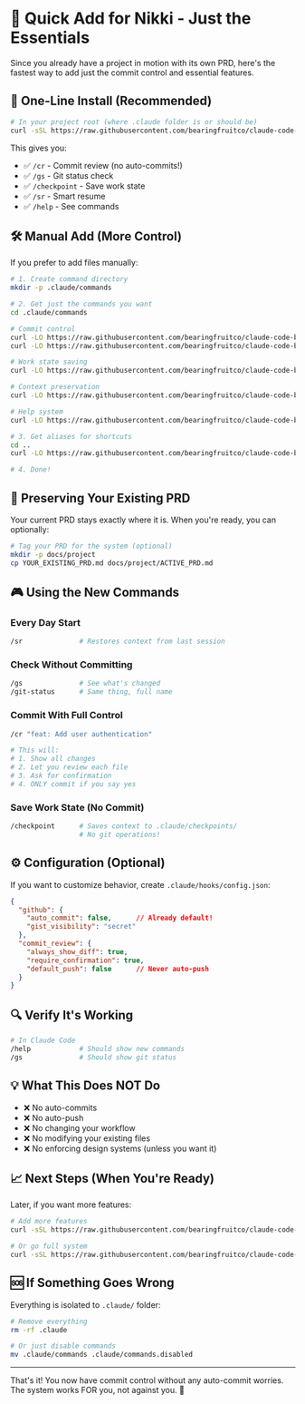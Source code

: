# 🎯 Quick Add for Nikki - Just the Essentials

Since you already have a project in motion with its own PRD, here's the fastest way to add just the commit control and essential features.

## 🚀 One-Line Install (Recommended)

```bash
# In your project root (where .claude folder is or should be)
curl -sSL https://raw.githubusercontent.com/bearingfruitco/claude-code-boilerplate/main/boilerplate/scripts/add-to-existing.sh | bash -s minimal
```

This gives you:
- ✅ `/cr` - Commit review (no auto-commits!)
- ✅ `/gs` - Git status check
- ✅ `/checkpoint` - Save work state
- ✅ `/sr` - Smart resume
- ✅ `/help` - See commands

## 🛠️ Manual Add (More Control)

If you prefer to add files manually:

```bash
# 1. Create command directory
mkdir -p .claude/commands

# 2. Get just the commands you want
cd .claude/commands

# Commit control
curl -LO https://raw.githubusercontent.com/bearingfruitco/claude-code-boilerplate/main/boilerplate/.claude/commands/commit-review.md
curl -LO https://raw.githubusercontent.com/bearingfruitco/claude-code-boilerplate/main/boilerplate/.claude/commands/git-status.md

# Work state saving  
curl -LO https://raw.githubusercontent.com/bearingfruitco/claude-code-boilerplate/main/boilerplate/.claude/commands/checkpoint.md

# Context preservation
curl -LO https://raw.githubusercontent.com/bearingfruitco/claude-code-boilerplate/main/boilerplate/.claude/commands/smart-resume.md

# Help system
curl -LO https://raw.githubusercontent.com/bearingfruitco/claude-code-boilerplate/main/boilerplate/.claude/commands/help.md

# 3. Get aliases for shortcuts
cd ..
curl -LO https://raw.githubusercontent.com/bearingfruitco/claude-code-boilerplate/main/boilerplate/.claude/aliases.json

# 4. Done! 
```

## 📝 Preserving Your Existing PRD

Your current PRD stays exactly where it is. When you're ready, you can optionally:

```bash
# Tag your PRD for the system (optional)
mkdir -p docs/project
cp YOUR_EXISTING_PRD.md docs/project/ACTIVE_PRD.md
```

## 🎮 Using the New Commands

### Every Day Start
```bash
/sr              # Restores context from last session
```

### Check Without Committing
```bash
/gs              # See what's changed
/git-status      # Same thing, full name
```

### Commit With Full Control
```bash
/cr "feat: Add user authentication"

# This will:
# 1. Show all changes
# 2. Let you review each file
# 3. Ask for confirmation
# 4. ONLY commit if you say yes
```

### Save Work State (No Commit)
```bash
/checkpoint      # Saves context to .claude/checkpoints/
                 # No git operations!
```

## ⚙️ Configuration (Optional)

If you want to customize behavior, create `.claude/hooks/config.json`:

```json
{
  "github": {
    "auto_commit": false,      // Already default!
    "gist_visibility": "secret"
  },
  "commit_review": {
    "always_show_diff": true,
    "require_confirmation": true,
    "default_push": false      // Never auto-push
  }
}
```

## 🔍 Verify It's Working

```bash
# In Claude Code
/help            # Should show new commands
/gs              # Should show git status
```

## 💡 What This Does NOT Do

- ❌ No auto-commits
- ❌ No auto-push
- ❌ No changing your workflow
- ❌ No modifying your existing files
- ❌ No enforcing design systems (unless you want it)

## 📈 Next Steps (When You're Ready)

Later, if you want more features:

```bash
# Add more features
curl -sSL https://raw.githubusercontent.com/bearingfruitco/claude-code-boilerplate/main/boilerplate/scripts/add-to-existing.sh | bash -s standard

# Or go full system
curl -sSL https://raw.githubusercontent.com/bearingfruitco/claude-code-boilerplate/main/boilerplate/scripts/add-to-existing.sh | bash -s full
```

## 🆘 If Something Goes Wrong

Everything is isolated to `.claude/` folder:

```bash
# Remove everything
rm -rf .claude

# Or just disable commands
mv .claude/commands .claude/commands.disabled
```

---

That's it! You now have commit control without any auto-commit worries. The system works FOR you, not against you. 🎯
